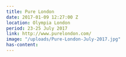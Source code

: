 ```yaml
---
title: Pure London
date: 2017-01-09 12:27:00 Z
location: Olympia London
period: 23-25 July 2017
link: http://www.purelondon.com/
image: "/uploads/Pure-London-July-2017.jpg"
has-content: 
---
```


